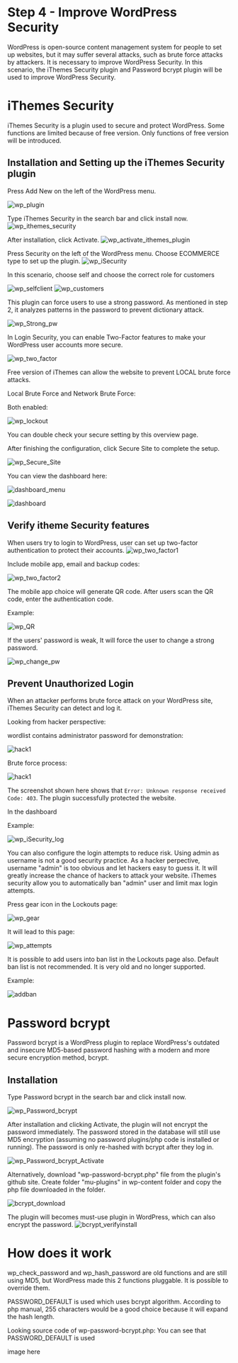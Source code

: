 # Step 4 - Improve WordPress Security

WordPress is open-source content management system for people to set up websites, but it may suffer several attacks, such as brute force attacks by attackers. It is necessary to improve WordPress Security. In this scenario, the iThemes Security plugin and Password bcrypt plugin will be used to improve WordPress Security.
# iThemes Security
iThemes Security is a plugin used to secure and protect WordPress. Some functions are limited because of free version. Only functions of free version will be introduced.

## Installation and Setting up the iThemes Security plugin
Press Add New on the left of the WordPress menu.

![wp_plugin](./assets/wp_plugin.png)

Type iThemes Security in the search bar and click install now.
![wp_ithemes_security](./assets/wp_ithemes_security1.png)

After installation, click Activate.
![wp_activate_ithemes_plugin](./assets/wp_activate_ithemes_plugin1.png)

Press Security on the left of the WordPress menu.
Choose ECOMMERCE type to set up the plugin.
![wp_iSecurity](./assets/wp_iSecurity.png)

In this scenario, choose self and choose the correct role for customers

![wp_selfclient](./assets/selfclient.png)
![wp_customers](./assets/selectcustomer.png)

This plugin can force users to use a strong password. As mentioned in step 2, it analyzes patterns in the password to prevent dictionary attack.

![wp_Strong_pw](./assets/wp_Strong_pw.png)

In Login Security, you can enable Two-Factor features to make your WordPress user accounts more secure.

![wp_two_factor](./assets/wp_two_factor.png)

Free version of iThemes can allow the website to prevent LOCAL brute force attacks.

Local Brute Force and Network Brute Force:

Both enabled:

![wp_lockout](./assets/lockouts.png)

You can double check your secure setting by this overview page.

After finishing the configuration, click Secure Site to complete the setup.

![wp_Secure_Site](./assets/wp_Secure_Site.png)

You can view the dashboard here:

![dashboard_menu](./assets/dashboard_menu.png)

![dashboard](./assets/dashboard1.png)

## Verify itheme Security features
When users try to login to WordPress, user can set up two-factor authentication to protect their accounts.
![wp_two_factor1](./assets/wp_two_factor1.png)

Include mobile app, email and backup codes:

![wp_two_factor2](./assets/wp_two_factor2.png)

The mobile app choice will generate QR code. After users scan the QR code, enter the authentication code.

Example:

![wp_QR](./assets/QRcode.png)

If the users' password is weak, It will force the user to change a strong password.

![wp_change_pw](./assets/wp_change_pw.png)

## Prevent Unauthorized Login 

When an attacker performs brute force attack on your WordPress site, iThemes Security can detect and log it.

Looking from hacker perspective:

wordlist contains administrator password for demonstration:

![hack1](./assets/hack1.png)

Brute force process:

![hack1](./assets/hack2.png)

The screenshot shown here shows that `Error: Unknown response received Code: 403`. The plugin successfully protected the website.

In the dashboard

Example:

![wp_iSecurity_log](./assets/wp_iSecurity_log.png)

You can also configure the login attempts to reduce risk. Using admin as username is not a good security practice. As a hacker perpective, username "admin" is too obvious and let hackers easy to guess it. It will greatly increase the chance of hackers to attack your website.
iThemes security allow you to automatically ban "admin" user and limit max login attempts. 

Press gear icon in the Lockouts page:

![wp_gear](./assets/attempts0.png)

It will lead to this page:

![wp_attempts](./assets/attempts.png)

It is possible to add users into ban list in the Lockouts page also. Default ban list is not recommended. It is very old and no longer supported. 

Example:

![addban](./assets/addban.png)


# Password bcrypt
Password bcrypt is a WordPress plugin to replace WordPress's outdated and insecure MD5-based password hashing with a modern and more secure encryption method, bcrypt.

## Installation
Type Password bcrypt in the search bar and click install now.

![wp_Password_bcrypt](./assets/wp_Password_bcrypt.png)

After installation and clicking Activate, the plugin will not encrypt the password immediately. The password stored in the database will still use MD5 encryption (assuming no password plugins/php code is installed or running). The password is only re-hashed with bcrypt after they log in.

![wp_Password_bcrypt_Activate](./assets/wp_Password_bcrypt_Activate.png)
 
Alternatively, download "wp-password-bcrypt.php" file from the plugin's github site.
Create folder "mu-plugins" in wp-content folder and copy the php file downloaded in the folder.

![bcrypt_download](./assets/bcrypt_download.PNG)

The plugin will becomes must-use plugin in WordPress, which can also encrypt the password.
![bcrypt_verifyinstall](./assets/bcrypt_verifyinstall.PNG)

# How does it work

wp_check_password and wp_hash_password are old functions and are still using MD5, but WordPress made this 2 functions pluggable.
It is possible to override them.

PASSWORD_DEFAULT is used which uses bcrypt algorithm. According to php manual, 255 characters would be a good choice because it will expand the hash length.

Looking source code of wp-password-bcrypt.php:
You can see that PASSWORD_DEFAULT is used

image here



